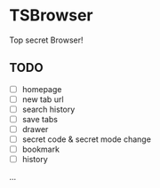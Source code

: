 # TSBrowser

Top secret Browser!

## TODO

- [ ] homepage
- [ ] new tab url
- [ ] search history
- [ ] save tabs
- [ ] drawer
- [ ] secret code & secret mode change
- [ ] bookmark
- [ ] history

...
